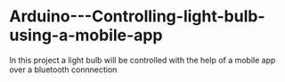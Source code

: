 # Arduino---Controlling-light-bulb-using-a-mobile-app
In this project a light bulb will be controlled with the help of a mobile app over a bluetooth connnection
